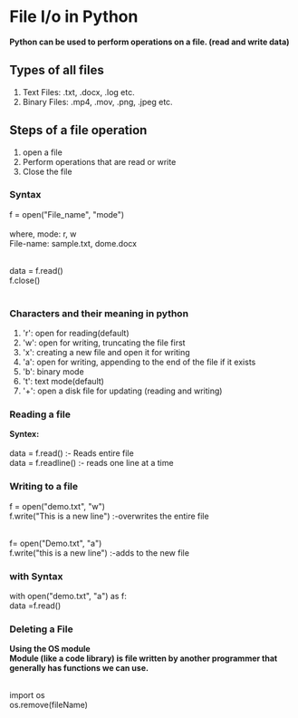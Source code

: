 # File I/o in Python
<b>Python can be used to perform operations on a file. (read and write data)</b>

## Types of all files
1. Text Files: .txt, .docx, .log etc. 
2. Binary Files: .mp4, .mov, .png, .jpeg etc.

## Steps of a file operation
1. open a file 
2. Perform operations that are read or write 
3. Close the file

### Syntax 
f = open("File_name", "mode")<br><br>
where, mode: r, w <br>
File-name: sample.txt, dome.docx <br><br>

data = f.read()<br>
f.close()<br><br>

### Characters and their meaning in python

1. 'r': open for reading(default)
2. 'w': open for writing, truncating the file first
3. 'x': creating a new file and open it for writing 
4. 'a': open for writing, appending to the end of the file if it exists
5. 'b': binary mode
6. 't': text mode(default)
7. '+': open a disk file for updating (reading and writing)


### Reading a file
<b>Syntex:</b><br><br>
data = f.read() :- Reads entire file<br>
data = f.readline() :- reads one line at a time

### Writing to a file
f = open("demo.txt", "w")<br>
f.write("This is a new line") :-overwrites the entire file<br><br>

f= open("Demo.txt", "a")<br>
f.write("this is a new line") :-adds to the new file

### with Syntax
with open("demo.txt", "a") as f: <br>
data =f.read()

### Deleting a File
<b>Using the OS module</b><br>
<b>Module (like a code library) is file written by another programmer that generally has functions we can use.</b><br><br>

import os<br>
os.remove(fileName)